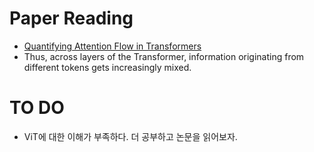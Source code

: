 # Paper Reading
- [Quantifying Attention Flow in Transformers](https://arxiv.org/pdf/2005.00928.pdf)
- Thus, across layers of the Transformer, information originating from different tokens gets increasingly mixed.

# TO DO
- ViT에 대한 이해가 부족하다. 더 공부하고 논문을 읽어보자.
